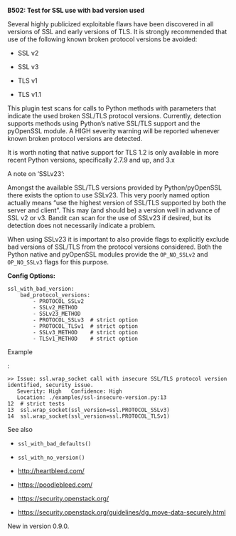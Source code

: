 **B502: Test for SSL use with bad version used**

Several highly publicized exploitable flaws have been discovered in all
versions of SSL and early versions of TLS. It is strongly recommended
that use of the following known broken protocol versions be avoided:

-   SSL v2

-   SSL v3

-   TLS v1

-   TLS v1.1

This plugin test scans for calls to Python methods with parameters that
indicate the used broken SSL/TLS protocol versions. Currently, detection
supports methods using Python’s native SSL/TLS support and the pyOpenSSL
module. A HIGH severity warning will be reported whenever known broken
protocol versions are detected.

It is worth noting that native support for TLS 1.2 is only available in
more recent Python versions, specifically 2.7.9 and up, and 3.x

A note on ‘SSLv23’:

Amongst the available SSL/TLS versions provided by Python/pyOpenSSL
there exists the option to use SSLv23. This very poorly named option
actually means “use the highest version of SSL/TLS supported by both the
server and client”. This may (and should be) a version well in advance
of SSL v2 or v3. Bandit can scan for the use of SSLv23 if desired, but
its detection does not necessarily indicate a problem.

When using SSLv23 it is important to also provide flags to explicitly
exclude bad versions of SSL/TLS from the protocol versions considered.
Both the Python native and pyOpenSSL modules provide the `OP_NO_SSLv2`
and `OP_NO_SSLv3` flags for this purpose.

**Config Options:**

<div class="highlight-yaml notranslate" markdown="1">

<div class="highlight" markdown="1">

    ssl_with_bad_version:
        bad_protocol_versions:
            - PROTOCOL_SSLv2
            - SSLv2_METHOD
            - SSLv23_METHOD
            - PROTOCOL_SSLv3  # strict option
            - PROTOCOL_TLSv1  # strict option
            - SSLv3_METHOD    # strict option
            - TLSv1_METHOD    # strict option

</div>

</div>

Example

:   

<div class="highlight-none notranslate" markdown="1">

<div class="highlight" markdown="1">

    >> Issue: ssl.wrap_socket call with insecure SSL/TLS protocol version
    identified, security issue.
       Severity: High   Confidence: High
       Location: ./examples/ssl-insecure-version.py:13
    12  # strict tests
    13  ssl.wrap_socket(ssl_version=ssl.PROTOCOL_SSLv3)
    14  ssl.wrap_socket(ssl_version=ssl.PROTOCOL_TLSv1)

</div>

</div>

<div class="admonition seealso" markdown="1">

See also

-   `ssl_with_bad_defaults()`

-   `ssl_with_no_version()`

-   <a href="http://heartbleed.com/" class="reference external">http://heartbleed.com/</a>

-   <a href="https://poodlebleed.com/" class="reference external">https://poodlebleed.com/</a>

-   <a href="https://security.openstack.org/" class="reference external">https://security.openstack.org/</a>

-   <a href="https://security.openstack.org/guidelines/dg_move-data-securely.html" class="reference external">https://security.openstack.org/guidelines/dg_move-data-securely.html</a>

</div>

<div class="versionadded" markdown="1">

<span class="versionmodified added">New in version 0.9.0.</span>

</div>
